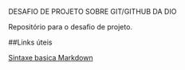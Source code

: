 DESAFIO DE PROJETO SOBRE GIT/GITHUB DA DIO

Repositório para o desafio de projeto.

##Links úteis

[Sintaxe basica Markdown](www.markdownguide.org/basic-syntax/)
